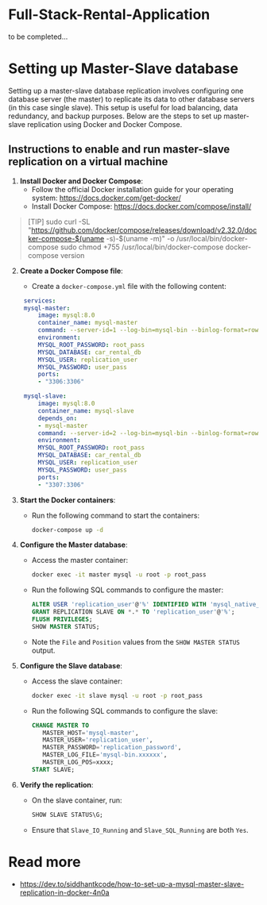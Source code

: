 # Full-Stack-Rental-Application
to be completed...

# Setting up Master-Slave database
Setting up a master-slave database replication involves configuring one database server (the master) to replicate its data to other database servers (in this case single slave). This setup is useful for load balancing, data redundancy, and backup purposes. Below are the steps to set up master-slave replication using Docker and Docker Compose.

## Instructions to enable and run master-slave replication on a virtual machine

1. **Install Docker and Docker Compose**:
   - Follow the official Docker installation guide for your operating system: https://docs.docker.com/get-docker/
   - Install Docker Compose: https://docs.docker.com/compose/install/

>[TIP]
>sudo curl -SL "https://github.com/docker/compose/releases/download/v2.32.0/docker-compose-$(uname -s)-$(uname -m)" -o /usr/local/bin/docker-compose
>sudo chmod +755 /usr/local/bin/docker-compose
>docker-compose version

2. **Create a Docker Compose file**:
   - Create a `docker-compose.yml` file with the following content:
   ```yaml
    services:
    mysql-master:
        image: mysql:8.0
        container_name: mysql-master
        command: --server-id=1 --log-bin=mysql-bin --binlog-format=row
        environment:
        MYSQL_ROOT_PASSWORD: root_pass
        MYSQL_DATABASE: car_rental_db
        MYSQL_USER: replication_user
        MYSQL_PASSWORD: user_pass
        ports:
        - "3306:3306"

    mysql-slave:
        image: mysql:8.0
        container_name: mysql-slave
        depends_on:
        - mysql-master
        command: --server-id=2 --log-bin=mysql-bin --binlog-format=row
        environment:
        MYSQL_ROOT_PASSWORD: root_pass
        MYSQL_DATABASE: car_rental_db
        MYSQL_USER: replication_user
        MYSQL_PASSWORD: user_pass
        ports:
        - "3307:3306"
   ```

3. **Start the Docker containers**:
   - Run the following command to start the containers:
     ```sh
     docker-compose up -d
     ```

4. **Configure the Master database**:
   - Access the master container:
     ```sh
     docker exec -it master mysql -u root -p root_pass
     ```
   - Run the following SQL commands to configure the master:
     ```sql
     ALTER USER 'replication_user'@'%' IDENTIFIED WITH 'mysql_native_password' BY 'replication_password';
     GRANT REPLICATION SLAVE ON *.* TO 'replication_user'@'%';
     FLUSH PRIVILEGES;
     SHOW MASTER STATUS;
     ```
   - Note the `File` and `Position` values from the `SHOW MASTER STATUS` output.

5. **Configure the Slave database**:
   - Access the slave container:
     ```sh
     docker exec -it slave mysql -u root -p root_pass
     ```
   - Run the following SQL commands to configure the slave:
     ```sql
     CHANGE MASTER TO
        MASTER_HOST='mysql-master',
        MASTER_USER='replication_user',
        MASTER_PASSWORD='replication_password',
        MASTER_LOG_FILE='mysql-bin.xxxxxx',
        MASTER_LOG_POS=xxxx;
     START SLAVE;
     ```

6. **Verify the replication**:
   - On the slave container, run:
     ```sql
     SHOW SLAVE STATUS\G;
     ```
   - Ensure that `Slave_IO_Running` and `Slave_SQL_Running` are both `Yes`.

# Read more
- https://dev.to/siddhantkcode/how-to-set-up-a-mysql-master-slave-replication-in-docker-4n0a